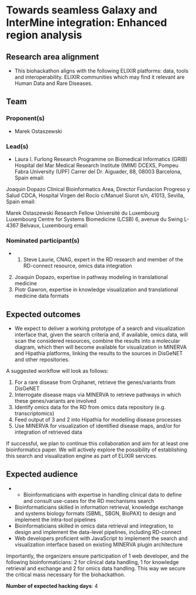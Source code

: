 # Towards seamless Galaxy and InterMine integration: Enhanced region analysis

## Research area alignment

- This biohackathon aligns with the following ELIXIR platforms: data, tools and interoperability. ELIXIR communities which may find it relevant are Human Data and Rare Diseases.

## Team

### Proponent(s)

- Marek Ostaszewski

### Lead(s)

- Laura I. Furlong
 Research Programme on Biomedical Informatics (GRIB)
 Hospital del Mar Medical Research Institute (IMIM)
 DCEXS, Pompeu Fabra University (UPF)
 Carrer del Dr. Aiguader, 88, 08003 Barcelona, Spain
 email:
 
 Joaquin Dopazo
 Clinical Bioinformatics Area, Director
 Fundacion Progreso y Salud
 CDCA, Hospital Virgen del Rocío
 c/Manuel Siurot s/n, 
 41013, Sevilla, Spain
 email:
 
 Marek Ostaszewski
 Research Fellow
 Université du Luxembourg
 Luxembourg Centre for Systems Biomedicine (LCSB)
 6, avenue du Swing
 L-4367 Belvaux, Luxembourg
 email:

### Nominated participant(s)

- 1. Steve Laurie, CNAG, expert in the RD research and member of the RD-connect resource, omics data integration
 2. Joaquin Dopazo, expertise in pathway modeling in translational medicine
 3. Piotr Gawron, expertise in knowledge visualization and translational medicine data formats

## Expected outcomes

- We expect to deliver a working prototype of a search and visualization interface that, given the search criteria and, if available, omics data, will scan the considered resources, combine the results into a molecular diagram, which then will become available for visualization in MINERVA and Hipathia platforms, linking the results to the sources in DisGeNET and other repositories. 
 
 A suggested workflow will look as follows:
 1. For a rare disease from Orphanet, retrieve the genes/variants from DisGeNET
 2. Interrogate disease maps via MINERVA to retrieve pathways in which these genes/variants are involved
 3. Identify omics data for the RD from omics data repository (e.g. transcriptomics)
 4. Feed output of 3 and 2 into Hipathia for modelling disease processes
 5. Use MINERVA for visualization of identified disease maps, and/or for integration of retrieved data
 
 If successful, we plan to continue this collaboration and aim for at least one bioinformatics paper. We will actively explore the possibility of establishing this search and visualization engine as part of ELIXIR services.

## Expected audience

- - Bioinformaticians with expertise in handling clinical data to define and consult use-cases for the RD mechanisms search
 - Bioinformaticians skilled in information retrieval, knowledge exchange and systems biology formats (SBML, SBGN, BioPAX) to design and implement the intra-tool pipelines
 - Bioinformaticians skilled in omics data retrieval and integration, to design and implement the data-level pipelines, including RD-connect
 - Web developers proficient with JavaScript to implement the search and visualization interface based on existing MINERVA plugin architecture
 
 Importantly, the organizers ensure participation of 1 web developer, and the following bioinformaticians: 2 for clinical data handling, 1 for knowledge retrieval and exchange and 2 for omics data handling. This way we secure the critical mass necessary for the biohackathon.

**Number of expected hacking days**: 4

